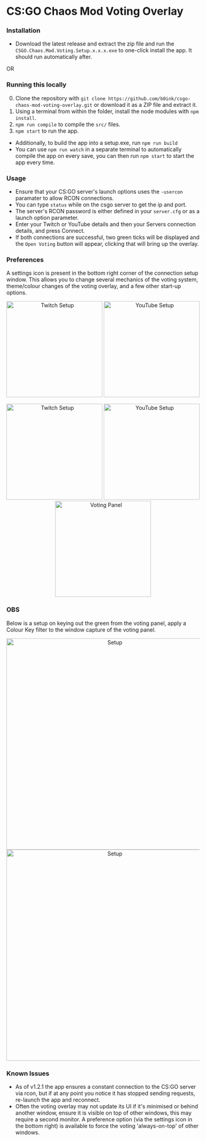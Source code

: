 # CS:GO Chaos Mod Voting Overlay

### Installation
- Download the latest release and extract the zip file and run the `CSGO.Chaos.Mod.Voting.Setup.x.x.x.exe` to one-click install the app. It should run automatically after.
  
OR

### Running this locally
0. Clone the repository with `git clone https://github.com/b0ink/csgo-chaos-mod-voting-overlay.git` or download it as a ZIP file and extract it.
1. Using a terminal from within the folder, install the node modules with `npm install`.
2. `npm run compile` to compile the `src/` files.
3. `npm start` to run the app.
- Additionally, to build the app into a setup.exe, run `npm run build`
- You can use `npm run watch` in a separate terminal to automatically compile the app on every save, you can then run `npm start` to start the app every time.

### Usage
- Ensure that your CS:GO server's launch options uses the `-usercon` paramater to allow RCON connections.
- You can type `status` while on the csgo server to get the ip and port.
- The server's RCON password is either defined in your `server.cfg` or as a launch option parameter.
- Enter your Twitch or YouTube details and then your Servers connection details, and press Connect.
- If both connections are successful, two green ticks will be displayed and the `Open Voting` button will appear, clicking that will bring up the overlay.


### Preferences
A settings icon is present in the bottom right corner of the connection setup window. This allows you to change several mechanics of the voting system, theme/colour changes of the voting overlay, and a few other start-up options.

<p align="center">
	<img src="https://csgochaosmod.com/gallery/twitch-overlay/App_1.PNG" 	width="250" title="Twitch Setup">
	<img src="https://csgochaosmod.com/gallery/twitch-overlay/App_2.PNG" 	width="250" title="YouTube Setup">
</p>
<p align="center">
	<img src="https://csgochaosmod.com/gallery/twitch-overlay/Voting_Idle.png?v=1" 	width="250" title="Twitch Setup">
	<img src="https://csgochaosmod.com/gallery/twitch-overlay/Voting_Votes.png?v=1" 	width="250" title="YouTube Setup">
	<img src="https://csgochaosmod.com/gallery/twitch-overlay/Voting_Highlight.png" width="250" title="Voting Panel">
</p>

### OBS
Below is a setup on keying out the green from the voting panel, apply a Colour Key filter to the window capture of the voting panel.

<p align="center">
	<img src="https://csgochaosmod.com/gallery/twitch-overlay/OBS_1.PNG" 	width="550" title="Setup">
	<img src="https://csgochaosmod.com/gallery/twitch-overlay/OBS_2.PNG" 	width="550" title="Setup">
</p>

### Known Issues
- As of v1.2.1 the app ensures a constant connection to the CS:GO server via rcon, but if at any point you notice it has stopped sending requests, re-launch the app and reconnect.
- Often the voting overlay may not update its UI if it's minimised or behind another window, ensure it is visible on top of other windows, this may require a second monitor. A preference option (via the settings icon in the bottom right) is available to force the voting 'always-on-top' of other windows.
